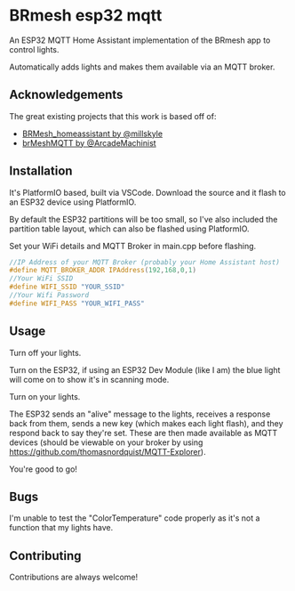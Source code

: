 
# BRmesh esp32 mqtt

An ESP32 MQTT Home Assistant implementation of the BRmesh app to control lights.

Automatically adds lights and makes them available via an MQTT broker.


## Acknowledgements

The great existing projects that this work is based off of:

 - [BRMesh_homeassistant by @millskyle](https://github.com/millskyle/BRMesh_homeassistant)
 - [brMeshMQTT by @ArcadeMachinist](https://github.com/ArcadeMachinist/brMeshMQTT)

## Installation

It's PlatformIO based, built via VSCode. Download the source and it flash to an ESP32 device using PlatformIO.

By default the ESP32 partitions will be too small, so I've also included the partition table layout, which can also be flashed using PlatformIO.

Set your WiFi details and MQTT Broker in main.cpp before flashing.

```c
//IP Address of your MQTT Broker (probably your Home Assistant host)
#define MQTT_BROKER_ADDR IPAddress(192,168,0,1)
//Your WiFi SSID
#define WIFI_SSID "YOUR_SSID"
//Your Wifi Password
#define WIFI_PASS "YOUR_WIFI_PASS"
```


    
## Usage

Turn off your lights.

Turn on the ESP32, if using an ESP32 Dev Module (like I am) the blue light will come on to show it's in scanning mode.

Turn on your lights.

The ESP32 sends an "alive" message to the lights, receives a response back from them, sends a new key (which makes each light flash), and they respond back to say they're set. These are then made available as MQTT devices (should be viewable on your broker by using https://github.com/thomasnordquist/MQTT-Explorer).

You're good to go!




## Bugs

I'm unable to test the "ColorTemperature" code properly as it's not a function that my lights have.
## Contributing

Contributions are always welcome!



